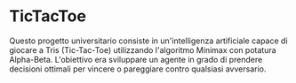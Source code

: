 # TicTacToe
Questo progetto universitario consiste in un'intelligenza artificiale capace di giocare a Tris (Tic-Tac-Toe) utilizzando l'algoritmo Minimax con potatura Alpha-Beta. L'obiettivo era sviluppare un agente in grado di prendere decisioni ottimali per vincere o pareggiare contro qualsiasi avversario.
